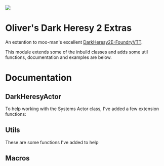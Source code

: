 ![](https://img.shields.io/badge/Foundry-v0.7.9-informational)
<!--- TODO: do the below -->

<!--- Downloads @ Latest Badge -->
<!--- replace <user>/<repo> with your username/repository -->
<!--- ![Latest Release Download Count](https://img.shields.io/github/downloads/<user>/<repo>/latest/module.zip) -->

<!--- Forge Bazaar Install % Badge -->
<!--- replace <your-module-name> with the `name` in your manifest -->
<!--- ![Forge Installs](https://img.shields.io/badge/dynamic/json?label=Forge%20Installs&query=package.installs&suffix=%25&url=https%3A%2F%2Fforge-vtt.com%2Fapi%2Fbazaar%2Fpackage%2F<your-module-name>&colorB=4aa94a) -->

# Oliver's Dark Heresy 2 Extras

An extention to moo-man's excellent [DarkHeresy2E-FoundryVTT](https://github.com/moo-man/DarkHeresy2E-FoundryVTT).

This module extends some of the inbuild classes and adds some util functions, documentation and examples are below.

# Documentation

## DarkHeresyActor

To help working with the Systems Actor class, I've added a few extension functions:

## Utils

These are some functions I've added to help

## Macros

